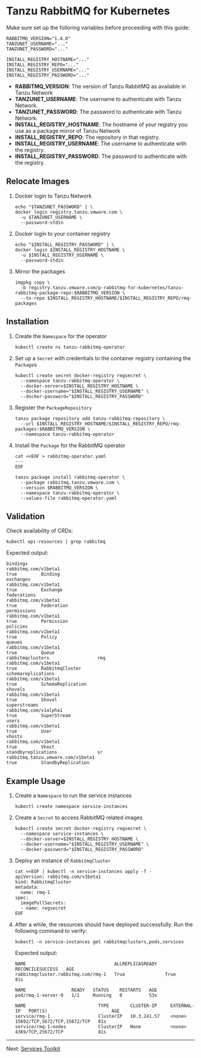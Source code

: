 # Tanzu RabbitMQ for Kubernetes

Make sure set up the folloring variables before proceeding with this guide:

```
RABBITMQ_VERSION="1.4.0"
TANZUNET_USERNAME="..."
TANZUNET_PASSWORD="..."

INSTALL_REGISTRY_HOSTNAME="..."
INSTALL_REGISTRY_REPO="..."
INSTALL_REGISTRY_USERNAME="..."
INSTALL_REGISTRY_PASSWORD="..."
```
- **RABBITMQ_VERSION**: The version of Tanzu RabbitMQ as available in Tanzu Network
- **TANZUNET_USERNAME**: The username to authenticate with Tanzu Network. 
- **TANZUNET_PASSWORD**: The password to authenticate with Tanzu Network. 
- **INSTALL_REGISTRY_HOSTNAME**: The hostname of your registry you use as a package mirror of Tanzu Network
- **INSTALL_REGISTRY_REPO**: The repository in that registry.
- **INSTALL_REGISTRY_USERNAME**: The username to authenticate with the registry. 
- **INSTALL_REGISTRY_PASSWORD**: The password to authenticate with the registry. 

## Relocate Images

1. Docker login to Tanzu Network
    ```
    echo "$TANZUNET_PASSWORD" | \
    docker login registry.tanzu.vmware.com \
      -u $TANZUNET_USERNAME \
      --password-stdin
    ```

2. Docker login to your container registry
    ```
    echo "$INSTALL_REGISTRY_PASSWORD" | \
    docker login $INSTALL_REGISTRY_HOSTNAME \
      -u $INSTALL_REGISTRY_USERNAME \
      --password-stdin
    ```

3. Mirror the packages

    ```
    imgpkg copy \
      -b registry.tanzu.vmware.com/p-rabbitmq-for-kubernetes/tanzu-rabbitmq-package-repo:$RABBITMQ_VERSION \
      --to-repo $INSTALL_REGISTRY_HOSTNAME/$INSTALL_REGISTRY_REPO/rmq-packages
    ```

## Installation

1. Create the `Namespace` for the operator

    ```
    kubectl create ns tanzu-rabbitmq-operator
    ```

2. Set up a `Secret` with credentials to the container registry containing the `Package`s
    ```
    kubectl create secret docker-registry regsecret \
      --namespace tanzu-rabbitmq-operator \
      --docker-server=$INSTALL_REGISTRY_HOSTNAME \
      --docker-username="$INSTALL_REGISTRY_USERNAME" \
      --docker-password="$INSTALL_REGISTRY_PASSWORD"
    ```
    
3. Register the `PackageRepository`

    ```
    tanzu package repository add tanzu-rabbitmq-repository \
      --url $INSTALL_REGISTRY_HOSTNAME/$INSTALL_REGISTRY_REPO/rmq-packages:$RABBITMQ_VERSION \
      --namespace tanzu-rabbitmq-operator
    ````

4. Install the `Package` for the RabbitMQ operator

    ```
    cat <<EOF > rabbitmq-operator.yaml
    ---
    EOF
    ```

    ```
    tanzu package install rabbitmq-operator \
      --package rabbitmq.tanzu.vmware.com \
      --version $RABBITMQ_VERSION \
      --namespace tanzu-rabbitmq-operator \
      --values-file rabbitmq-operator.yaml
    ```

## Validation

Check availability of CRDs:

```
kubectl api-resources | grep rabbitmq
```

Expected output:
```
bindings                                                                 rabbitmq.com/v1beta1                                                true         Binding
exchanges                                                                rabbitmq.com/v1beta1                                                true         Exchange
federations                                                              rabbitmq.com/v1beta1                                                true         Federation
permissions                                                              rabbitmq.com/v1beta1                                                true         Permission
policies                                                                 rabbitmq.com/v1beta1                                                true         Policy
queues                                                                   rabbitmq.com/v1beta1                                                true         Queue
rabbitmqclusters                  rmq                                    rabbitmq.com/v1beta1                                                true         RabbitmqCluster
schemareplications                                                       rabbitmq.com/v1beta1                                                true         SchemaReplication
shovels                                                                  rabbitmq.com/v1beta1                                                true         Shovel
superstreams                                                             rabbitmq.com/v1alpha1                                               true         SuperStream
users                                                                    rabbitmq.com/v1beta1                                                true         User
vhosts                                                                   rabbitmq.com/v1beta1                                                true         Vhost
standbyreplications               sr                                     rabbitmq.tanzu.vmware.com/v1beta1                                   true         StandbyReplication
```

## Example Usage

1. Create a `Namespace` to run the service instances

    ```
    kubectl create namespace service-instances
    ```

2. Create a `Secret` to access RabbitMQ related images

    ```
    kubectl create secret docker-registry regsecret \
      --namespace service-instances \
      --docker-server=$INSTALL_REGISTRY_HOSTNAME \
      --docker-username="$INSTALL_REGISTRY_USERNAME" \
      --docker-password="$INSTALL_REGISTRY_PASSWORD"
    ```

3. Deploy an instance of `RabbitmqCluster`

    ```
    cat <<EOF | kubectl -n service-instances apply -f -
    apiVersion: rabbitmq.com/v1beta1
    kind: RabbitmqCluster
    metadata:
      name: rmq-1
    spec:
      imagePullSecrets:
      - name: regsecret
    EOF
    ```

5. After a while, the resources should have deployed successfully. Run the following command to verify:

    ```
    kubectl -n service-instances get rabbitmqclusters,pods,services
    ```

    Expected output:

    ```
    NAME                                 ALLREPLICASREADY   RECONCILESUCCESS   AGE
    rabbitmqcluster.rabbitmq.com/rmq-1   True               True               81s

    NAME                 READY   STATUS    RESTARTS   AGE
    pod/rmq-1-server-0   1/1     Running   0          53s

    NAME                           TYPE        CLUSTER-IP     EXTERNAL-IP   PORT(S)                        AGE
    service/rmq-1                  ClusterIP   10.3.241.57    <none>        15692/TCP,5672/TCP,15672/TCP   81s
    service/rmq-1-nodes            ClusterIP   None           <none>        4369/TCP,25672/TCP             81s
    ```

---
Next: [Services Toolkit](./services-toolkit.md)